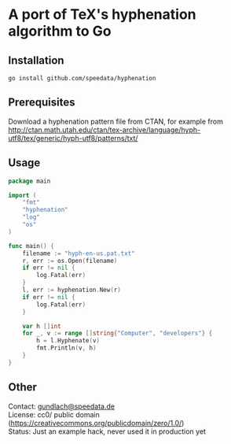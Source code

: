 A port of TeX's hyphenation algorithm to Go
===========================================

Installation
------------

    go install github.com/speedata/hyphenation


Prerequisites
-------------

Download a hyphenation pattern file from CTAN, for example from <http://ctan.math.utah.edu/ctan/tex-archive/language/hyph-utf8/tex/generic/hyph-utf8/patterns/txt/>

Usage
-----

````go
package main

import (
	"fmt"
	"hyphenation"
	"log"
	"os"
)

func main() {
	filename := "hyph-en-us.pat.txt"
	r, err := os.Open(filename)
	if err != nil {
		log.Fatal(err)
	}
	l, err := hyphenation.New(r)
	if err != nil {
		log.Fatal(err)
	}

	var h []int
	for _, v := range []string{"Computer", "developers"} {
		h = l.Hyphenate(v)
		fmt.Println(v, h)
	}
}
````

Other
------
Contact: gundlach@speedata.de<br>
License: cc0/ public domain (https://creativecommons.org/publicdomain/zero/1.0/)<br>
Status: Just an example hack, never used it in production yet
